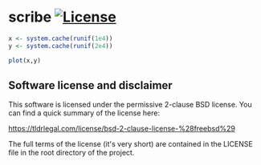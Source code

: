 # scribe [![License](http://img.shields.io/badge/license-BSD%202--Clause-orange.svg?style=flat)](http://opensource.org/licenses/BSD-2-Clause)


```r
x <- system.cache(runif(1e4))
y <- system.cache(runif(2e4))

plot(x,y)
```


## Software license and disclaimer

This software is licensed under the permissive 2-clause BSD license. You can 
find a quick summary of the license here:

https://tldrlegal.com/license/bsd-2-clause-license-%28freebsd%29

The full terms of the license (it's very short) are contained in the LICENSE 
file in the root directory of the project.

